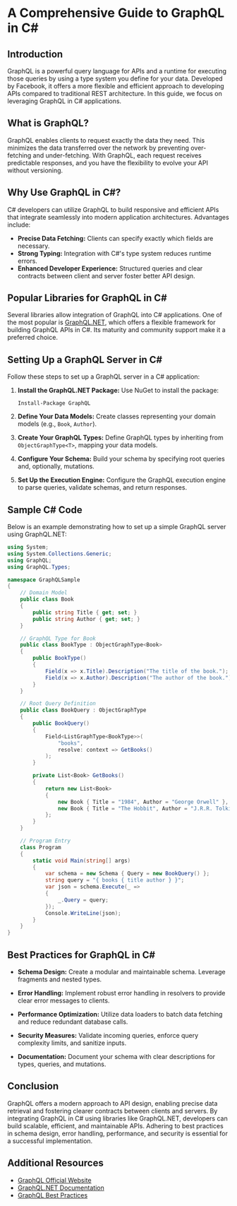 <!-- nao7sep | o3-mini-high | 2025-04-01T01:30:59Z -->

# A Comprehensive Guide to GraphQL in C#

## Introduction
GraphQL is a powerful query language for APIs and a runtime for executing those queries by using a type system you define for your data. Developed by Facebook, it offers a more flexible and efficient approach to developing APIs compared to traditional REST architecture. In this guide, we focus on leveraging GraphQL in C# applications.

## What is GraphQL?
GraphQL enables clients to request exactly the data they need. This minimizes the data transferred over the network by preventing over-fetching and under-fetching. With GraphQL, each request receives predictable responses, and you have the flexibility to evolve your API without versioning.

## Why Use GraphQL in C#?
C# developers can utilize GraphQL to build responsive and efficient APIs that integrate seamlessly into modern application architectures. Advantages include:
- **Precise Data Fetching:** Clients can specify exactly which fields are necessary.
- **Strong Typing:** Integration with C#'s type system reduces runtime errors.
- **Enhanced Developer Experience:** Structured queries and clear contracts between client and server foster better API design.

## Popular Libraries for GraphQL in C#
Several libraries allow integration of GraphQL into C# applications. One of the most popular is [GraphQL.NET](https://graphql-dotnet.github.io/), which offers a flexible framework for building GraphQL APIs in C#. Its maturity and community support make it a preferred choice.

## Setting Up a GraphQL Server in C#
Follow these steps to set up a GraphQL server in a C# application:

1. **Install the GraphQL.NET Package:**
   Use NuGet to install the package:
   ```
   Install-Package GraphQL
   ```

2. **Define Your Data Models:**
   Create classes representing your domain models (e.g., `Book`, `Author`).

3. **Create Your GraphQL Types:**
   Define GraphQL types by inheriting from `ObjectGraphType<T>`, mapping your data models.

4. **Configure Your Schema:**
   Build your schema by specifying root queries and, optionally, mutations.

5. **Set Up the Execution Engine:**
   Configure the GraphQL execution engine to parse queries, validate schemas, and return responses.

## Sample C# Code
Below is an example demonstrating how to set up a simple GraphQL server using GraphQL.NET:

```csharp
using System;
using System.Collections.Generic;
using GraphQL;
using GraphQL.Types;

namespace GraphQLSample
{
    // Domain Model
    public class Book
    {
        public string Title { get; set; }
        public string Author { get; set; }
    }

    // GraphQL Type for Book
    public class BookType : ObjectGraphType<Book>
    {
        public BookType()
        {
            Field(x => x.Title).Description("The title of the book.");
            Field(x => x.Author).Description("The author of the book.");
        }
    }

    // Root Query Definition
    public class BookQuery : ObjectGraphType
    {
        public BookQuery()
        {
            Field<ListGraphType<BookType>>(
                "books",
                resolve: context => GetBooks()
            );
        }

        private List<Book> GetBooks()
        {
            return new List<Book>
            {
                new Book { Title = "1984", Author = "George Orwell" },
                new Book { Title = "The Hobbit", Author = "J.R.R. Tolkien" }
            };
        }
    }

    // Program Entry
    class Program
    {
        static void Main(string[] args)
        {
            var schema = new Schema { Query = new BookQuery() };
            string query = "{ books { title author } }";
            var json = schema.Execute(_ =>
            {
                _.Query = query;
            });
            Console.WriteLine(json);
        }
    }
}
```

## Best Practices for GraphQL in C#
- **Schema Design:**
  Create a modular and maintainable schema. Leverage fragments and nested types.

- **Error Handling:**
  Implement robust error handling in resolvers to provide clear error messages to clients.

- **Performance Optimization:**
  Utilize data loaders to batch data fetching and reduce redundant database calls.

- **Security Measures:**
  Validate incoming queries, enforce query complexity limits, and sanitize inputs.

- **Documentation:**
  Document your schema with clear descriptions for types, queries, and mutations.

## Conclusion
GraphQL offers a modern approach to API design, enabling precise data retrieval and fostering clearer contracts between clients and servers. By integrating GraphQL in C# using libraries like GraphQL.NET, developers can build scalable, efficient, and maintainable APIs. Adhering to best practices in schema design, error handling, performance, and security is essential for a successful implementation.

## Additional Resources
- [GraphQL Official Website](https://graphql.org/)
- [GraphQL.NET Documentation](https://graphql-dotnet.github.io/)
- [GraphQL Best Practices](https://graphql.org/learn/best-practices/)

